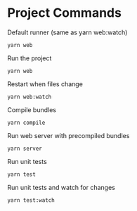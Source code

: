 # Project Commands

Default runner (same as yarn web:watch)
```shell
yarn web
```

Run the project
```shell
yarn web
```

Restart when files change
```shell
yarn web:watch
```

Compile bundles
```shell
yarn compile
```

Run web server with precompiled bundles
```shell
yarn server
```

Run unit tests
```shell
yarn test
```

Run unit tests and watch for changes
```shell
yarn test:watch
```
